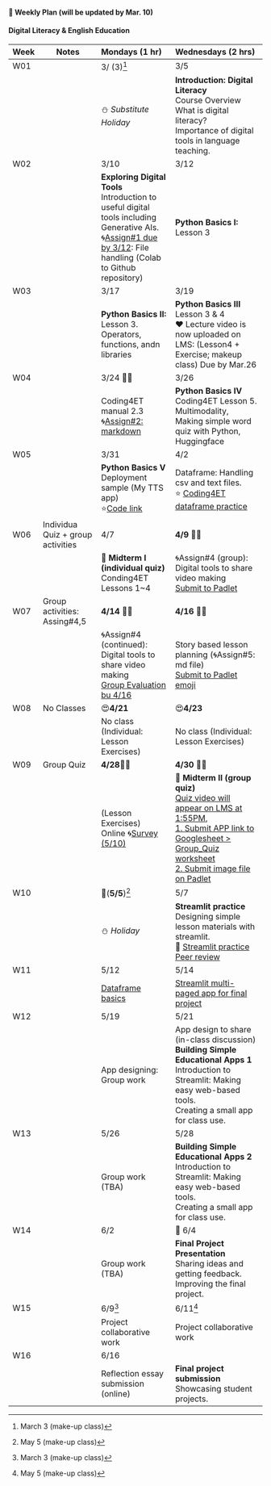 #### 🌱 **Weekly Plan (will be updated by Mar. 10)**

#### Digital Literacy & English Education

| Week | Notes | Mondays (1 hr) | Wednesdays (2 hrs) | 
|------|------|:----------|:--------|
|W01||3/ (3)[^1]|3/5|
|      |      |⛄ _Substitute Holiday_| **Introduction: Digital Literacy** <br> Course Overview <br> What is digital literacy? <br> Importance of digital tools in language teaching.  |
|W02||3/10|3/12|
|   || **Exploring Digital Tools** <br> Introduction to useful digital tools including Generative AIs. <br>🌀[Assign#1 due by 3/12](https://github.com/MK316/Coding4ET/blob/main/Lessons/Ex2.md): File handling (Colab to Github repository) |**Python Basics I:** Lesson 3  |       
| W03||3/17 |3/19|
|     ||  **Python Basics II:** <br>Lesson 3. Operators, functions, andn libraries  | **Python Basics III** Lesson 3 & 4 <br>❤️ Lecture video is now uploaded on LMS: (Lesson4 + Exercise; makeup class) Due by Mar.26|       
|W04||3/24 🐳💙 |3/26|
|      || Coding4ET manual 2.3 <br>🌀[Assign#2: markdown](https://github.com/MK316/Coding4ET/blob/main/Lessons/Lesson02-3.md) | **Python Basics IV** Coding4ET Lesson 5. Multimodality, Making simple word quiz with Python, Huggingface |       
|W05||3/31 |4/2|
|      || **Python Basics V**<br> Deployment sample (My TTS app)<br>⭐[Code link](https://github.com/MK316/Digital-Literacy-Class/blob/main/applications/TTS_todeploy.ipynb)| Dataframe: Handling csv and text files.<br>⭐ [Coding4ET dataframe practice](https://github.com/MK316/Coding4ET/blob/main/Lessons/dataframe_practice1.ipynb) |       
|W06|Individua Quiz + group activities|4/7|**4/9** 🐳💙 |
|      | |  📌 **Midterm I (individual quiz)** <br> Conding4ET Lessons 1~4 | 🌀Assign#4 (group): Digital tools to share video making<br>[Submit to Padlet](https://padlet.com/mirankim316/s25_dlee) |
|W07|Group activities: Assing#4,5|**4/14** 🐳💙 |**4/16** 🐳💙 |
|      | |🌀Assign#4 (continued): Digital tools to share video making <br>[Group Evaluation bu 4/16](https://forms.gle/5joxptCcAaJxDJTQ6)| Story based lesson planning (🌀Assign#5: md file)<br>[Submit to Padlet](https://padlet.com/mirankim316/s25_dlee) <br>[emoji](https://gist.github.com/rxaviers/7360908)|     
| W08|No Classes|😍**4/21**  |😍**4/23**|
|     | |  No class (Individual: Lesson Exercises)   |No class (Individual: Lesson Exercises) |       
|W09|Group Quiz|**4/28**🐳💙 |**4/30** 🐳💙 |
|      || (Lesson Exercises) <br>Online 🌀[Survey (5/10)](https://forms.gle/RAcEev4ZoqkcPQK86)  |📌 **Midterm II (group quiz)**<br>[Quiz video will appear on LMS at 1:55PM](https://rec.ac.kr/gnu), <br>[1. Submit APP link to Googlesheet > Group_Quiz worksheet](https://docs.google.com/spreadsheets/d/1z2uYvH-foo3BZ6a4_T80TK7HOQbIJIYIUe5SWOEaGyk/edit?usp=sharing)<br>[2. Submit image file on Padlet](https://padlet.com/mirankim316/s25_dlee)| 
|W10||💛(**5/5**)[^2]|5/7|
|      || ⛄ _Holiday_  |  **Streamlit practice** <br> Designing simple lesson materials with streamlit. <br>📌 [Streamlit practice](https://github.com/MK316/Digital-Literacy-Class/blob/main/pages/streamlit.md) <br>[Peer review](https://github.com/MK316/Digital-Literacy-Class/blob/main/pages/video_review.md)|
| W11||5/12|5/14|
|     ||  [Dataframe basics](https://github.com/MK316/Digital-Literacy-Class/blob/main/pages/dataframe.md)  | [Streamlit multi-paged app for final project](https://github.com/MK316/streamlit25/tree/main) |       
|W12||5/19|5/21|
|   |  |App designing: Group work|  App design to share (in-class discussion)<br> **Building Simple Educational Apps 1** <br> Introduction to Streamlit: Making easy web-based tools. <br> Creating a small app for class use.   | **Using AI in Language Teaching** <br> Understanding AI tools for education. <br> Practical uses of AI in classroom activities. |     
|W13||5/26|5/28|
|      ||  Group work (TBA) | **Building Simple Educational Apps 2** <br> Introduction to Streamlit: Making easy web-based tools. <br> Creating a small app for class use. |
| W14||6/2|🌈 6/4|
|     ||  Group work (TBA) | **Final Project Presentation** <br> Sharing ideas and getting feedback. <br> Improving the final project.|       
|W15||6/9[^1]|6/11[^2]|
|      ||   Project collaborative work | Project collaborative work|  
| W16||6/16||
|     | | Reflection essay submission (online) | **Final project submission** <br> Showcasing student projects. |       

[^1]: March 3 (make-up class)
[^2]: May 5 (make-up class)
